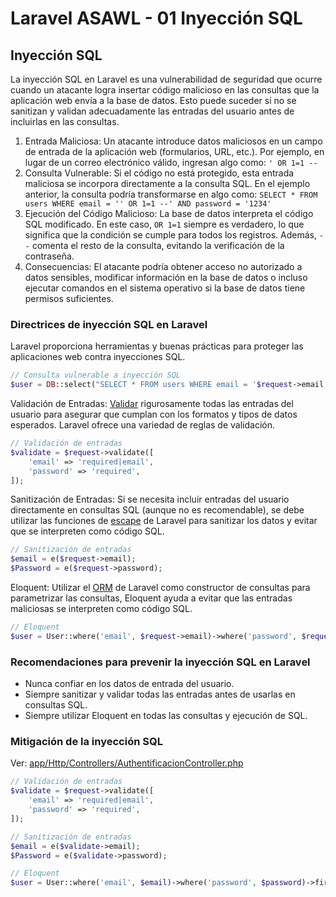 # Laravel ASAWL - 01 Inyección SQL

##	Inyección SQL

La inyección SQL en Laravel es una vulnerabilidad de seguridad que ocurre cuando un atacante logra insertar código malicioso en las consultas que la aplicación web envía a la base de datos. Esto puede suceder si no se sanitizan y validan adecuadamente las entradas del usuario antes de incluirlas en las consultas.

1.	Entrada Maliciosa: Un atacante introduce datos maliciosos en un campo de entrada de la aplicación web (formularios, URL, etc.). Por ejemplo, en lugar de un correo electrónico válido, ingresan algo como: `' OR 1=1 --`
2.	Consulta Vulnerable: Si el código no está protegido, esta entrada maliciosa se incorpora directamente a la consulta SQL. En el ejemplo anterior, la consulta podría transformarse en algo como: `SELECT * FROM users WHERE email = '' OR 1=1 --' AND password = '1234'`
3.	Ejecución del Código Malicioso: La base de datos interpreta el código SQL modificado. En este caso, `OR 1=1` siempre es verdadero, lo que significa que la condición se cumple para todos los registros. Además, `--` comenta el resto de la consulta, evitando la verificación de la contraseña.
4.	Consecuencias: El atacante podría obtener acceso no autorizado a datos sensibles, modificar información en la base de datos o incluso ejecutar comandos en el sistema operativo si la base de datos tiene permisos suficientes.

###	Directrices de inyección SQL en Laravel

Laravel proporciona herramientas y buenas prácticas para proteger las aplicaciones web contra inyecciones SQL.

```php
// Consulta vulnerable a inyección SQL
$user = DB::select("SELECT * FROM users WHERE email = '$request->email' AND password = '$request->password'");
```

Validación de Entradas: [Validar](https://laravel.com/docs/11.x/validation) rigurosamente todas las entradas del usuario para asegurar que cumplan con los formatos y tipos de datos esperados. Laravel ofrece una variedad de reglas de validación.

```php
// Validación de entradas
$validate = $request->validate([
    'email' => 'required|email',
    'password' => 'required',
]);
```

Sanitización de Entradas: Si se necesita incluir entradas del usuario directamente en consultas SQL (aunque no es recomendable), se debe utilizar las funciones de [escape](https://laravel.com/docs/11.x/strings#method-e) de Laravel para sanitizar los datos  y evitar que se interpreten como código SQL.

```php
// Sanitización de entradas
$email = e($request->email);
$Password = e($request->password);
```

Eloquent: Utilizar el [ORM](https://laravel.com/docs/11.x/eloquent) de Laravel como constructor de consultas para parametrizar las consultas, Eloquent ayuda a evitar que las entradas maliciosas se interpreten como código SQL.

```php
// Eloquent
$user = User::where('email', $request->email)->where('password', $request->password)->first();
```

###	Recomendaciones para prevenir la inyección SQL en Laravel
-	Nunca confiar en los datos de entrada del usuario.
-	Siempre sanitizar y validar todas las entradas antes de usarlas en consultas SQL.
-	Siempre utilizar Eloquent en todas las consultas y ejecución de SQL.

### Mitigación de la inyección SQL

Ver: [app/Http/Controllers/AuthentificacionController.php](app/Http/Controllers/AuthentificacionController.php)

```php
// Validación de entradas
$validate = $request->validate([
    'email' => 'required|email',
    'password' => 'required',
]);

// Sanitización de entradas
$email = e($validate->email);
$Password = e($validate->password);

// Eloquent
$user = User::where('email', $email)->where('password', $password)->first();
```
